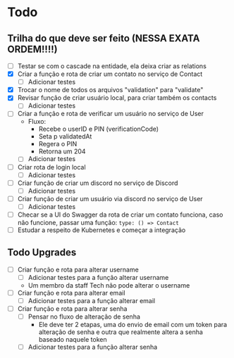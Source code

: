 # Todo

## Trilha do que deve ser feito (NESSA EXATA ORDEM!!!!)

- [ ] Testar se com o cascade na entidade, ela deixa criar as relations
- [x] Criar a função e rota de criar um contato no serviço de Contact
  - [ ] Adicionar testes
- [x] Trocar o nome de todos os arquivos "validation" para "validate"
- [x] Revisar função de criar usuário local, para criar também os contacts
  - [ ] Adicionar testes
- [ ] Criar a função e rota de verificar um usuário no serviço de User
  - Fluxo:
    - Recebe o userID e PIN (verificationCode)
    - Seta p validatedAt
    - Regera o PIN
    - Retorna um 204
  - [ ] Adicionar testes
- [ ] Criar rota de login local
  - [ ] Adicionar testes
- [ ] Criar função de criar um discord no serviço de Discord
  - [ ] Adicionar testes
- [ ] Criar função de criar um usuário via discord no serviço de User
  - [ ] Adicionar testes
- [ ] Checar se a UI do Swagger da rota de criar um contato funciona, caso não funcione, passar uma função: `type: () => Contact`
- [ ] Estudar a respeito de Kubernetes e começar a integração

## Todo Upgrades

- [ ] Criar função e rota para alterar username
  - [ ] Adicionar testes para a função alterar username
  - Um membro da staff Tech não pode alterar o username
- [ ] Criar função e rota para alterar email
  - [ ] Adicionar testes para a função alterar email
- [ ] Criar função e rota para alterar senha
  - [ ] Pensar no fluxo de alteração de senha
    - Ele deve ter 2 etapas, uma do envio de email com um token para alteração de senha e outra que realmente altera a senha baseado naquele token
  - [ ] Adicionar testes para a função alterar senha
